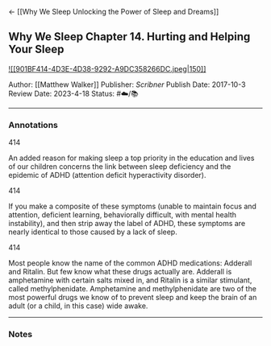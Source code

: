 <- [[Why We Sleep Unlocking the Power of Sleep and Dreams]]
## Why We Sleep Chapter 14. Hurting and Helping Your Sleep

[ ![[901BF414-4D3E-4D38-9292-A9DC358266DC.jpeg|150]] ](https://www.amazon.com/gp/aw/d/B06ZZ1YGJ5/ref=tmm_kin_swatch_0?ie=UTF8&qid=1676740370&sr=8-1)

Author: [[Matthew Walker]]
Publisher: _Scribner_
Publish Date: 2017-10-3
Review Date: 2023-4-18
Status: #☁️/📚 

___

### Annotations

414

An added reason for making sleep a top priority in the education and lives of our children concerns the link between sleep deficiency and the epidemic of ADHD (attention deficit hyperactivity disorder).

414

If you make a composite of these symptoms (unable to maintain focus and attention, deficient learning, behaviorally difficult, with mental health instability), and then strip away the label of ADHD, these symptoms are nearly identical to those caused by a lack of sleep. 

414

Most people know the name of the common ADHD medications: Adderall and Ritalin. But few know what these drugs actually are. Adderall is amphetamine with certain salts mixed in, and Ritalin is a similar stimulant, called methylphenidate. Amphetamine and methylphenidate are two of the most powerful drugs we know of to prevent sleep and keep the brain of an adult (or a child, in this case) wide awake. 

___

### Notes

